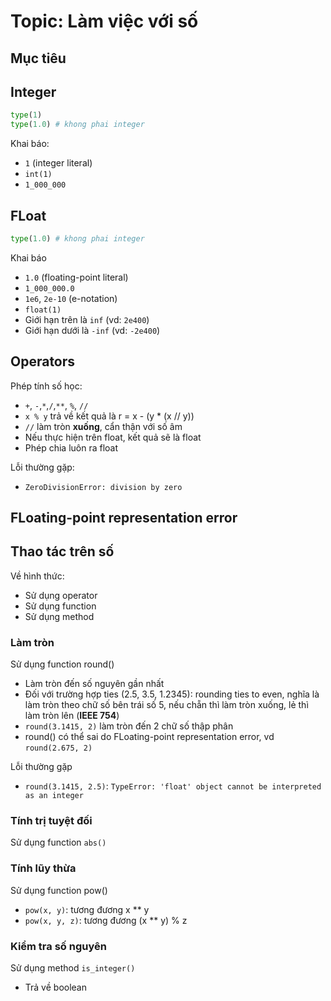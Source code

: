 ﻿# Topic: Làm việc với số

## Mục tiêu

## Integer

```python
type(1)
type(1.0) # khong phai integer
```

Khai báo:
  - `1` (integer literal)
  - `int(1)`
  - `1_000_000`



## FLoat
 
```python
type(1.0) # khong phai integer
```

Khai báo
  - `1.0` (floating-point literal)
  - `1_000_000.0`
  - `1e6`, `2e-10` (e-notation)
  - `float(1)`
  - Giới hạn trên là `inf` (vd: `2e400`)
  - Giới hạn dưới là `-inf` (vd: `-2e400`)

## Operators

Phép tính số học:
  - `+`, `-`,`*`,`/`,`**`, `%`, `//`
  - `x % y` trả về kết quả là r = x - (y * (x // y))
  - `//` làm tròn **xuống**, cẩn thận với số âm
  - Nếu thực hiện trên float, kết quả sẽ là float
  - Phép chia luôn ra float

Lỗi thường gặp:
  - `ZeroDivisionError: division by zero`

## FLoating-point representation error

## Thao tác trên số

Về hình thức:
  - Sử dụng operator
  - Sử dụng function
  - Sử dụng method

### Làm tròn

Sử dụng function round()
  - Làm tròn đến số nguyên gần nhất
  - Đối với trường hợp ties (2.5, 3.5, 1.2345): rounding ties to even, nghĩa là làm tròn theo chữ số bên trái số 5, nếu chẵn thì làm tròn xuống, lẻ thì làm tròn lên (**IEEE 754**)
  - `round(3.1415, 2)` làm tròn đến 2 chữ số thập phân
  - round() có thể sai do FLoating-point representation error, vd `round(2.675, 2)`

Lỗi thường gặp
  - `round(3.1415, 2.5)`: `TypeError: 'float' object cannot be interpreted as an integer`

### Tính trị tuyệt đối

Sử dụng function `abs()`

### Tính lũy thừa

Sử dụng function pow()
  - `pow(x, y)`: tương đương x ** y
  - `pow(x, y, z)`: tương đương (x ** y) % z

### Kiểm tra số nguyên

Sử dụng method `is_integer()`
  - Trả về boolean
